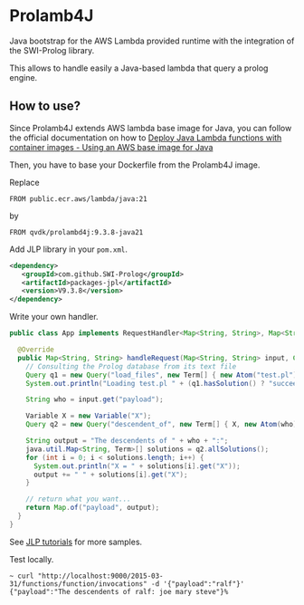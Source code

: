 # Prolamb4J

Java bootstrap for the AWS Lambda provided runtime with the integration of the SWI-Prolog library.

This allows to handle easily a Java-based lambda that query a prolog engine.

## How to use?

Since Prolamb4J extends AWS lambda base image for Java, you can follow the official documentation on how to [Deploy Java Lambda functions with container images - Using an AWS base image for Java](https://docs.aws.amazon.com/lambda/latest/dg/java-image.html#java-image-instructions)

Then, you have to base your Dockerfile from the Prolamb4J image.

Replace 

```
FROM public.ecr.aws/lambda/java:21 
```
by 
```
FROM qvdk/prolambd4j:9.3.8-java21
```

Add JLP library in your `pom.xml`.

```xml
<dependency>
   <groupId>com.github.SWI-Prolog</groupId>
   <artifactId>packages-jpl</artifactId>
   <version>V9.3.8</version>
</dependency>
```

Write your own handler.

```java
public class App implements RequestHandler<Map<String, String>, Map<String, String>> {

  @Override
  public Map<String, String> handleRequest(Map<String, String> input, Context context) {
    // Consulting the Prolog database from its text file
    Query q1 = new Query("load_files", new Term[] { new Atom("test.pl") });
    System.out.println("Loading test.pl " + (q1.hasSolution() ? "succeeded" : "failed"));

    String who = input.get("payload");

    Variable X = new Variable("X");
    Query q2 = new Query("descendent_of", new Term[] { X, new Atom(who) });

    String output = "The descendents of " + who + ":";
    java.util.Map<String, Term>[] solutions = q2.allSolutions();
    for (int i = 0; i < solutions.length; i++) {
      System.out.println("X = " + solutions[i].get("X"));
      output += " " + solutions[i].get("X");
    }

    // return what you want...
    return Map.of("payload", output);
  }
}
```
See [JLP tutorials](https://jpl7.org/TutorialJavaCallsProlog) for more samples.

Test locally.

```
~ curl "http://localhost:9000/2015-03-31/functions/function/invocations" -d '{"payload":"ralf"}'
{"payload":"The descendents of ralf: joe mary steve"}%
```


